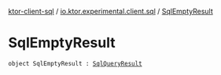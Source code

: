 [ktor-client-sql](../index.md) / [io.ktor.experimental.client.sql](index.md) / [SqlEmptyResult](./-sql-empty-result.md)

# SqlEmptyResult

`object SqlEmptyResult : `[`SqlQueryResult`](-sql-query-result.md)